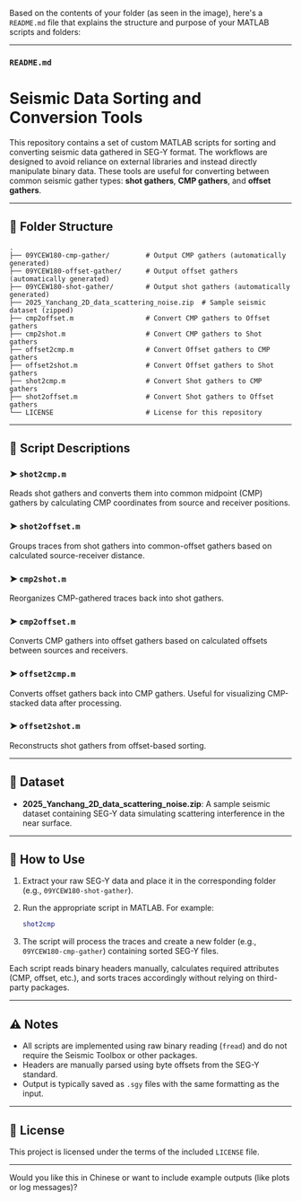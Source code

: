 Based on the contents of your folder (as seen in the image), here's a `README.md` file that explains the structure and purpose of your MATLAB scripts and folders:

---

### `README.md`

# Seismic Data Sorting and Conversion Tools

This repository contains a set of custom MATLAB scripts for sorting and converting seismic data gathered in SEG-Y format. The workflows are designed to avoid reliance on external libraries and instead directly manipulate binary data. These tools are useful for converting between common seismic gather types: **shot gathers**, **CMP gathers**, and **offset gathers**.

---

## 📁 Folder Structure

```
.
├── 09YCEW180-cmp-gather/         # Output CMP gathers (automatically generated)
├── 09YCEW180-offset-gather/      # Output offset gathers (automatically generated)
├── 09YCEW180-shot-gather/        # Output shot gathers (automatically generated)
├── 2025_Yanchang_2D_data_scattering_noise.zip  # Sample seismic dataset (zipped)
├── cmp2offset.m                  # Convert CMP gathers to Offset gathers
├── cmp2shot.m                    # Convert CMP gathers to Shot gathers
├── offset2cmp.m                  # Convert Offset gathers to CMP gathers
├── offset2shot.m                 # Convert Offset gathers to Shot gathers
├── shot2cmp.m                    # Convert Shot gathers to CMP gathers
├── shot2offset.m                 # Convert Shot gathers to Offset gathers
└── LICENSE                       # License for this repository
```

---

## 📌 Script Descriptions

### ➤ `shot2cmp.m`

Reads shot gathers and converts them into common midpoint (CMP) gathers by calculating CMP coordinates from source and receiver positions.

### ➤ `shot2offset.m`

Groups traces from shot gathers into common-offset gathers based on calculated source-receiver distance.

### ➤ `cmp2shot.m`

Reorganizes CMP-gathered traces back into shot gathers.

### ➤ `cmp2offset.m`

Converts CMP gathers into offset gathers based on calculated offsets between sources and receivers.

### ➤ `offset2cmp.m`

Converts offset gathers back into CMP gathers. Useful for visualizing CMP-stacked data after processing.

### ➤ `offset2shot.m`

Reconstructs shot gathers from offset-based sorting.

---

## 🧪 Dataset

* **2025\_Yanchang\_2D\_data\_scattering\_noise.zip**: A sample seismic dataset containing SEG-Y data simulating scattering interference in the near surface.

---

## 🚀 How to Use

1. Extract your raw SEG-Y data and place it in the corresponding folder (e.g., `09YCEW180-shot-gather`).
2. Run the appropriate script in MATLAB. For example:

   ```matlab
   shot2cmp
   ```
3. The script will process the traces and create a new folder (e.g., `09YCEW180-cmp-gather`) containing sorted SEG-Y files.

Each script reads binary headers manually, calculates required attributes (CMP, offset, etc.), and sorts traces accordingly without relying on third-party packages.

---

## ⚠ Notes

* All scripts are implemented using raw binary reading (`fread`) and do not require the Seismic Toolbox or other packages.
* Headers are manually parsed using byte offsets from the SEG-Y standard.
* Output is typically saved as `.sgy` files with the same formatting as the input.

---

## 📄 License

This project is licensed under the terms of the included `LICENSE` file.

---

Would you like this in Chinese or want to include example outputs (like plots or log messages)?
